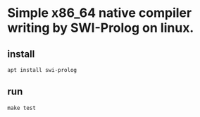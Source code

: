 # Simple x86_64 native compiler writing by SWI-Prolog on linux.

## install

    apt install swi-prolog

## run

    make test
